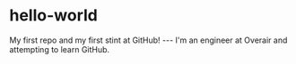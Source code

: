 # hello-world
My first repo and my first stint at GitHub!
--- I'm an engineer at Overair and attempting to learn GitHub. 
